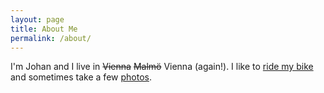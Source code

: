```yaml
---
layout: page
title: About Me
permalink: /about/
---
```


I'm Johan and I live in ~~Vienna~~ ~~Malmö~~ Vienna (again!). I like to [ride my bike](http://app.strava.com/athletes/37399) and sometimes take a few [photos](https://www.instagram.com/suraken/). 

